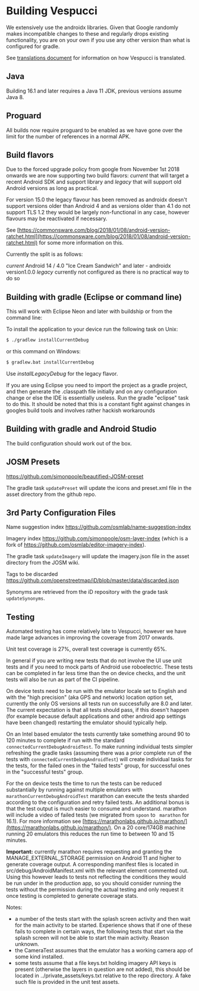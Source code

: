 
# Building Vespucci

We extensively use the androidx libraries. Given that Google randomly makes incompatible changes to these and regularly drops existing functionality, you are on your own if you use any other version than what is configured for gradle.

See [translations document](TRANSLATIONS.md) for information on how Vespucci is translated.

## Java

Building 16.1 and later requires a Java 11 JDK, previous versions assume Java 8.

## Proguard

All builds now require proguard to be enabled as we have gone over the limit for the number of references in a normal APK.

## Build flavors

Due to the forced upgrade policy from google from November 1st 2018 onwards we are now supporting two build flavors: _current_ that will target a recent Android SDK and support library and _legacy_ that will support old Android versions as long as practical.

For version 15.0 the legacy flavour has been removed as androidx doesn't support versions older than Android 4 and as versions older than 4.1 do not support TLS 1.2 they would be largely non-functional in any case, however flavours may be reactivated if necessary.

See [https://commonsware.com/blog/2018/01/08/android-version-ratchet.html](https://commonsware.com/blog/2018/01/08/android-version-ratchet.html) for some more information on this.

Currently the split is as follows:

  _current_ Android 14 / 4.0 "Ice Cream Sandwich" and later - androidx version1.0.0
  _legacy_ currently not configured as there is no practical way to do so

## Building with gradle (Eclipse or command line)

This will work with Eclipse Neon and later with buildship or from the command line:

To install the application to your device run the following task on Unix:

```bash
$ ./gradlew installCurrentDebug
```

or this command on Windows:

```bash
$ gradlew.bat installCurrentDebug
```

Use _installLegacyDebug_ for the legacy flavor.

If you are using Eclipse you need to import the project as a gradle project, and then generate the .classpath file initially and on any configuration change or else the IDE is essentially useless. Run the gradle "eclipse" task to do this. It should be noted that this is a constant fight against changes in googles build tools and involves rather hackish workarounds

## Building with gradle and Android Studio

The build configuration should work out of the box.

## JOSM Presets

https://github.com/simonpoole/beautified-JOSM-preset

The gradle task ``updatePreset`` will update the icons and preset.xml file in the asset directory from the github repo.

## 3rd Party Configuration Files

Name suggestion index https://github.com/osmlab/name-suggestion-index

Imagery index https://github.com/simonpoole/osm-layer-index (which is a fork of https://github.com/osmlab/editor-imagery-index).

The gradle task ``updateImagery`` will update the imagery.json file in the asset directory from the JOSM wiki.

Tags to be discarded https://github.com/openstreetmap/iD/blob/master/data/discarded.json

Synonyms are retrieved from the iD repository with the grade task ``updateSynonyms``.

## Testing

Automated testing has come relatively late to Vespucci, however we have made large advances in improving the coverage from 2017 onwards.

Unit test coverage is 27%, overall test coverage is currently 65%.

In general if you are writing new tests that do not involve the UI use unit tests and if you need to mock parts of Android use roboelectric. These tests can be completed in far less time than the on device checks, and the unit tests will also be run as part of the CI pipeline.

On device tests need to be run with the emulator locale set to English and with the "high precision" (aka GPS and network) location option set, currently the only OS versions all tests run on successfully are 8.0 and later. The current expectation is that all tests should pass, if this doesn't happen (for example because default applications and other android app settings have been changed) restarting the emulator should typically help. 

On an Intel based emulator the tests currently take something around 90 to 120 minutes to complete if run with the standard ``connectedCurrentDebugAndroidTest``.
To make running individual tests simpler refreshing the gradle tasks (assuming there was a prior complete run of the tests with ``connectedCurrentDebugAndroidTest``) will create individual tasks for the tests, for the failed ones in the "failed tests" group, for successful ones in the "successful tests" group.

For the on device tests the time to run the tests can be reduced substantially by running against multiple emulators with ``marathonCurrentDebugAndroidTest`` marathon can execute the tests sharded according to the configuration and retry failed tests. An additional bonus is that the test output is much easier to consume and understand. marathon will include a video of failed tests (we migrated from ``spoon`` to `` marathon`` for 16.1). For more information see [https://marathonlabs.github.io/marathon/](https://marathonlabs.github.io/marathon/). On a 20 core/174GB machine running 20 emulators this reduces the run time to between 10 and 15 minutes.

__Important:__ currently marathon requires requesting and granting the MANAGE_EXTERNAL_STORAGE permission on Android 11 and higher to generate coverage output. A corresponding manifest files is located in src/debug/AndroidManifest.xml with the relevant element commented out. Using this however leads to tests not reflecting the conditions they would be run under in the production app, so you should consider running the tests without the permission during the actual testing and only request it once testing is completed to generate coverage stats.

Notes: 

* a number of the tests start with the splash screen activity and then wait for the main activity to be started. Experience shows that if one of these fails to complete in certain ways, the following tests that start via the splash screen will not be able to start the main activity. Reason unknown.
* the CameraTest assumes that the emulator has a working camera app of some kind installed.
* some tests assume that a file keys.txt holding imagery API keys is present (otherwise the layers in question are not added), this should be located in ../private_assets/keys.txt relative to the repo directory. A fake such file is provided in the unit test assets.
